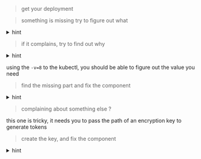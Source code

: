 > get your deployment

> something is missing try to figure out what

<details>
  <summary>hint</summary> 
    kube-api is just the gate, kube-controller-manager is the brain that does all the job

    start kube-controller-manager
</details>

> if it complains, try to find out why 

<details>
  <summary>hint</summary> 
  it complains it doesn't find the "master", it's the kube-api-server endpoint
</details>

using the `-v=8` to the kubectl, you should be able to figure out the value you need

> find the missing part and fix the component

<details>
  <summary>hint</summary> 
  it should be ```kube-controller-manager --master=http://localhost:8080```
</details>

> complaining about something else ? 

this one is tricky, it needs you to pass the path of an encryption key to generate tokens

> create the key, and fix the component

<details>
  <summary>hint</summary> 
  ```
  ssh-keygen -t ecdsa -m pem -f ./kcm
  kube-controller-manager --master=http://localhost:8080 --service-account-private-key-file=<path_to_private_key>
  ```
</details>